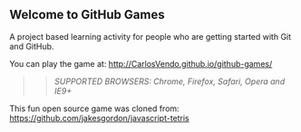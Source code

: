 ## Welcome to GitHub Games

A project based learning activity for people who are getting started with Git and GitHub.

You can play the game at: http://CarlosVendo.github.io/github-games/

>> _*SUPPORTED BROWSERS*: Chrome, Firefox, Safari, Opera and IE9+_

This fun open source game was cloned from: https://github.com/jakesgordon/javascript-tetris
